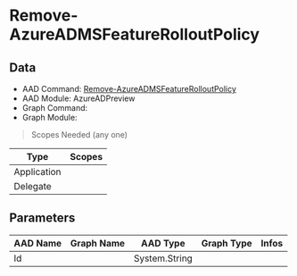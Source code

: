 # Remove-AzureADMSFeatureRolloutPolicy

## Data

+ AAD Command: [Remove-AzureADMSFeatureRolloutPolicy](https://docs.microsoft.com/en-us/powershell/module/AzureADPreview/Remove-AzureADMSFeatureRolloutPolicy)
+ AAD Module: AzureADPreview
+ Graph Command: 
+ Graph Module: 

> Scopes Needed (any one)

|Type|Scopes|
|---|---|
|Application||
|Delegate||

## Parameters

|AAD Name|Graph Name|AAD Type|Graph Type|Infos|
|---|---|---|---|---|
|Id||System.String|||

